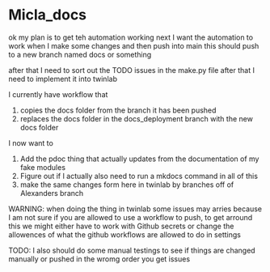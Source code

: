 # Micla_docs

ok my plan is to get teh automation working next I want the automation to work when I make some changes and then push into main 
this should push to a new branch named docs or something 

after that I need to sort out the TODO issues in the make.py file after that I need to implement it into twinlab

I currently have workflow that 
1. copies the docs folder from the branch it has been pushed
2. replaces the docs folder in the docs_deployment branch with the new docs folder 

I now want to
1. Add the pdoc thing that actually updates from the documentation of my fake modules 
2. Figure out if I actually also need to run a mkdocs command in all of this 
3. make the same changes form here in twinlab by branches off of Alexanders branch 
   

WARNING: when doing the thing in twinlab some issues may arries because I am not sure if you are allowed to use a workflow to push, to get arround this we might either have to work with Github secrets or change the allowences of what the github workflows are allowed to do in settings

TODO: I also should do some manual testings to see if things are changed manually or pushed in the wromg order you get issues 

